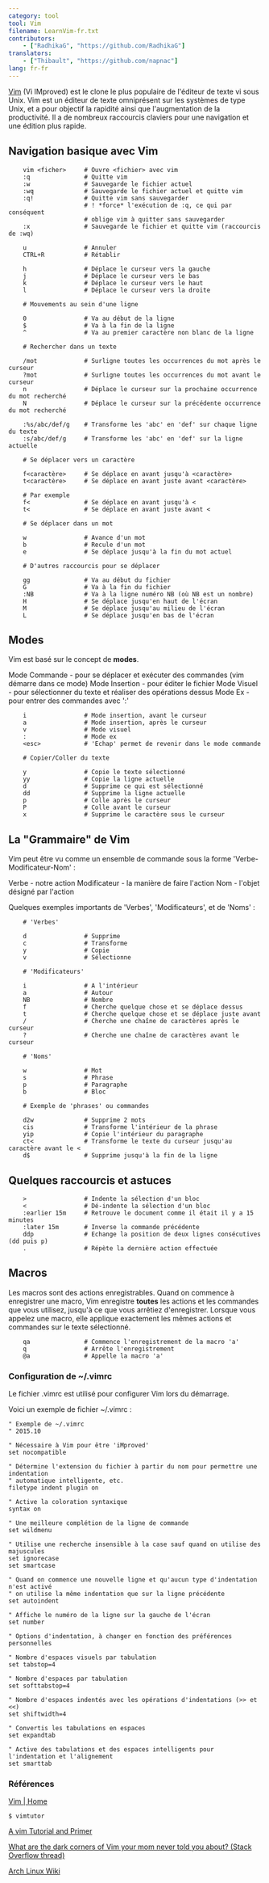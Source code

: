 ```yaml
---
category: tool
tool: Vim
filename: LearnVim-fr.txt
contributors:
    - ["RadhikaG", "https://github.com/RadhikaG"]
translators:
    - ["Thibault", "https://github.com/napnac"]
lang: fr-fr
---
```



[Vim](http://www.vim.org)
(Vi IMproved) est le clone le plus populaire de l'éditeur de texte vi sous Unix.
Vim est un éditeur de texte omniprésent sur les systèmes de type Unix, et a pour
objectif la rapidité ainsi que l'augmentation de la productivité. Il a de
nombreux raccourcis claviers pour une navigation et une édition plus rapide.

## Navigation basique avec Vim

```
    vim <ficher>     # Ouvre <fichier> avec vim
    :q               # Quitte vim
    :w               # Sauvegarde le fichier actuel
    :wq              # Sauvegarde le fichier actuel et quitte vim
    :q!              # Quitte vim sans sauvegarder
                     # ! *force* l'exécution de :q, ce qui par conséquent
                     # oblige vim à quitter sans sauvegarder
    :x               # Sauvegarde le fichier et quitte vim (raccourcis de :wq)

    u                # Annuler
    CTRL+R           # Rétablir

    h                # Déplace le curseur vers la gauche
    j                # Déplace le curseur vers le bas
    k                # Déplace le curseur vers le haut
    l                # Déplace le curseur vers la droite

    # Mouvements au sein d'une ligne

    0                # Va au début de la ligne
    $                # Va à la fin de la ligne
    ^                # Va au premier caractère non blanc de la ligne

    # Rechercher dans un texte

    /mot             # Surligne toutes les occurrences du mot après le curseur
    ?mot             # Surligne toutes les occurrences du mot avant le curseur
    n                # Déplace le curseur sur la prochaine occurrence du mot recherché
    N                # Déplace le curseur sur la précédente occurrence du mot recherché

    :%s/abc/def/g    # Transforme les 'abc' en 'def' sur chaque ligne du texte
    :s/abc/def/g     # Transforme les 'abc' en 'def' sur la ligne actuelle

    # Se déplacer vers un caractère

    f<caractère>     # Se déplace en avant jusqu'à <caractère>
    t<caractère>     # Se déplace en avant juste avant <caractère>

    # Par exemple
    f<               # Se déplace en avant jusqu'à <
    t<               # Se déplace en avant juste avant <

    # Se déplacer dans un mot

    w                # Avance d'un mot
    b                # Recule d'un mot
    e                # Se déplace jusqu'à la fin du mot actuel

    # D'autres raccourcis pour se déplacer

    gg               # Va au début du fichier
    G                # Va à la fin du fichier
    :NB              # Va à la ligne numéro NB (où NB est un nombre)
    H                # Se déplace jusqu'en haut de l'écran
    M                # Se déplace jusqu'au milieu de l'écran
    L                # Se déplace jusqu'en bas de l'écran
```

## Modes

Vim est basé sur le concept de **modes**.

Mode Commande  - pour se déplacer et exécuter des commandes (vim démarre dans ce mode)
Mode Insertion - pour éditer le fichier
Mode Visuel    - pour sélectionner du texte et réaliser des opérations dessus
Mode Ex        - pour entrer des commandes avec ':'

```
    i                # Mode insertion, avant le curseur
    a                # Mode insertion, après le curseur
    v                # Mode visuel
    :                # Mode ex
    <esc>            # 'Echap' permet de revenir dans le mode commande

    # Copier/Coller du texte

    y                # Copie le texte sélectionné
    yy               # Copie la ligne actuelle
    d                # Supprime ce qui est sélectionné
    dd               # Supprime la ligne actuelle
    p                # Colle après le curseur
    P                # Colle avant le curseur
    x                # Supprime le caractère sous le curseur
```

## La "Grammaire" de Vim

Vim peut être vu comme un ensemble de commande sous la forme
'Verbe-Modificateur-Nom' :

Verbe        - notre action
Modificateur - la manière de faire l'action
Nom          - l'objet désigné par l'action

Quelques exemples importants de 'Verbes', 'Modificateurs', et de 'Noms' :

```
    # 'Verbes'

    d                # Supprime
    c                # Transforme
    y                # Copie
    v                # Sélectionne

    # 'Modificateurs'

    i                # A l'intérieur
    a                # Autour
    NB               # Nombre
    f                # Cherche quelque chose et se déplace dessus
    t                # Cherche quelque chose et se déplace juste avant
    /                # Cherche une chaîne de caractères après le curseur
    ?                # Cherche une chaîne de caractères avant le curseur

    # 'Noms'

    w                # Mot
    s                # Phrase
    p                # Paragraphe
    b                # Bloc

    # Exemple de 'phrases' ou commandes

    d2w              # Supprime 2 mots
    cis              # Transforme l'intérieur de la phrase
    yip              # Copie l'intérieur du paragraphe
    ct<              # Transforme le texte du curseur jusqu'au caractère avant le <
    d$               # Supprime jusqu'à la fin de la ligne
```

## Quelques raccourcis et astuces

```
    >                # Indente la sélection d'un bloc
    <                # Dé-indente la sélection d'un bloc
    :earlier 15m     # Retrouve le document comme il était il y a 15 minutes
    :later 15m       # Inverse la commande précédente
    ddp              # Echange la position de deux lignes consécutives (dd puis p)
    .                # Répète la dernière action effectuée
```

## Macros

Les macros sont des actions enregistrables.
Quand on commence à enregistrer une macro, Vim enregistre **toutes** les actions
et les commandes que vous utilisez, jusqu'à ce que vous arrêtiez d'enregistrer.
Lorsque vous appelez une macro, elle applique exactement les mêmes actions et
commandes sur le texte sélectionné.

```
    qa               # Commence l'enregistrement de la macro 'a'
    q                # Arrête l'enregistrement
    @a               # Appelle la macro 'a'
```

### Configuration de ~/.vimrc

Le fichier .vimrc est utilisé pour configurer Vim lors du démarrage.

Voici un exemple de fichier ~/.vimrc :

```vim
" Exemple de ~/.vimrc
" 2015.10

" Nécessaire à Vim pour être 'iMproved'
set nocompatible

" Détermine l'extension du fichier à partir du nom pour permettre une indentation
" automatique intelligente, etc.
filetype indent plugin on

" Active la coloration syntaxique
syntax on

" Une meilleure complétion de la ligne de commande
set wildmenu

" Utilise une recherche insensible à la case sauf quand on utilise des majuscules
set ignorecase
set smartcase

" Quand on commence une nouvelle ligne et qu'aucun type d'indentation n'est activé
" on utilise la même indentation que sur la ligne précédente
set autoindent

" Affiche le numéro de la ligne sur la gauche de l'écran
set number

" Options d'indentation, à changer en fonction des préférences personnelles

" Nombre d'espaces visuels par tabulation
set tabstop=4

" Nombre d'espaces par tabulation
set softtabstop=4

" Nombre d'espaces indentés avec les opérations d'indentations (>> et <<)
set shiftwidth=4

" Convertis les tabulations en espaces
set expandtab

" Active des tabulations et des espaces intelligents pour l'indentation et l'alignement
set smarttab
```

### Références

[Vim | Home](http://www.vim.org/index.php)

`$ vimtutor`

[A vim Tutorial and Primer](https://danielmiessler.com/study/vim/)

[What are the dark corners of Vim your mom never told you about? (Stack Overflow thread)](http://stackoverflow.com/questions/726894/what-are-the-dark-corners-of-vim-your-mom-never-told-you-about)

[Arch Linux Wiki](https://wiki.archlinux.org/index.php/Vim)
